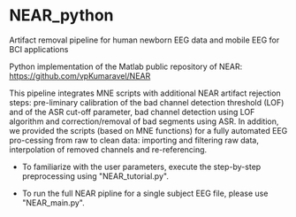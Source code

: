 # NEAR_python

Artifact removal pipeline for human newborn EEG data and mobile EEG for BCI applications

Python implementation of the Matlab public repository of NEAR: https://github.com/vpKumaravel/NEAR

This pipeline integrates MNE scripts with additional NEAR artifact rejection steps: pre-liminary calibration of the bad channel detection threshold (LOF) and of the ASR cut-off parameter, bad channel detection using LOF algorithm and correction/removal of bad segments using ASR. In addition, we provided the scripts (based on MNE functions) for a fully automated EEG pro-cessing from raw to clean data: importing and filtering raw data, interpolation of removed channels and re-referencing. 

* To familiarize with the user parameters, execute the step-by-step preprocessing using "NEAR_tutorial.py". 

* To run the full NEAR pipline for a single subject EEG file, please use "NEAR_main.py". 
